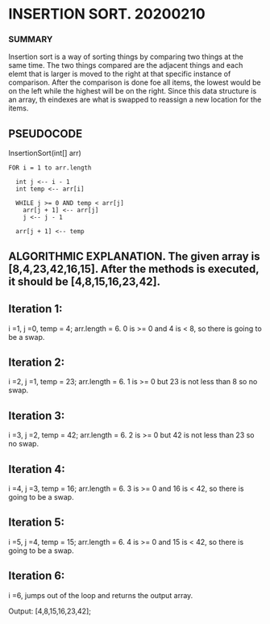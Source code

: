 
# INSERTION SORT. 20200210
### SUMMARY 
Insertion sort is a way of sorting things by comparing two things at the same time. The two things compared are the adjacent things and each elemt that is larger is moved to the right at that specific instance of comparison. After the comparison is done foe all items, the lowest would be on the left while the highest will be on the right. Since this data structure is an array, th eindexes are what is swapped to reassign a new location for the items. 

## PSEUDOCODE

InsertionSort(int[] arr)
  
    FOR i = 1 to arr.length
    
      int j <-- i - 1
      int temp <-- arr[i]
      
      WHILE j >= 0 AND temp < arr[j]
        arr[j + 1] <-- arr[j]
        j <-- j - 1
        
      arr[j + 1] <-- temp
      
      
 ## ALGORITHMIC EXPLANATION. The given array is [8,4,23,42,16,15]. After the methods is executed, it should be [4,8,15,16,23,42].
 
 ## Iteration 1:
 i =1, j =0, temp = 4; arr.length = 6. 0 is >= 0 and 4 is < 8, so there is going to be a swap. 
 
 ## Iteration 2:
 i =2, j =1, temp = 23; arr.length = 6. 1 is >= 0 but 23 is not less than 8 so no swap. 
 
 ## Iteration 3:
 i =3, j =2, temp = 42; arr.length = 6. 2 is >= 0 but 42 is not less than 23 so no swap.
 
 ## Iteration 4:
 i =4, j =3, temp = 16; arr.length = 6. 3 is >= 0 and 16 is < 42, so there is going to be a swap. 
 
 ## Iteration 5:
 i =5, j =4, temp = 15; arr.length = 6. 4 is >= 0 and 15 is < 42, so there is going to be a swap. 
 
 ## Iteration 6:
 i =6, jumps out of the loop and returns the output array. 
 
 Output:
 [4,8,15,16,23,42];
